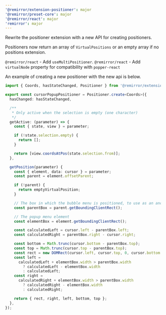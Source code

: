 ```yaml
---
'@remirror/extension-positioner': major
'@remirror/preset-core': major
'@remirror/react': major
'remirror': major
---
```


Rewrite the positioner extension with a new API for creating positioners.

Positioners now return an array of `VirtualPositions` or an empty array if no positions extension.

`@remirror/react` - Add `useMultiPositioner`. `@remirror/react` - Add `virtualNode` property for compatibility with `popper-react`

An example of creating a new positioner with the new api is below.

```ts
import { Coords, hasStateChanged, Positioner } from '@remirror/extension-positioner';

export const cursorPopupPositioner = Positioner.create<Coords>({
  hasChanged: hasStateChanged,

  /**
   * Only active when the selection is empty (one character)
   */
  getActive: (parameter) => {
    const { state, view } = parameter;

    if (!state.selection.empty) {
      return [];
    }

    return [view.coordsAtPos(state.selection.from)];
  },

  getPosition(parameter) {
    const { element, data: cursor } = parameter;
    const parent = element.offsetParent;

    if (!parent) {
      return emptyVirtualPosition;
    }

    // The box in which the bubble menu is positioned, to use as an anchor
    const parentBox = parent.getBoundingClientRect();

    // The popup menu element
    const elementBox = element.getBoundingClientRect();

    const calculatedLeft = cursor.left - parentBox.left;
    const calculatedRight = parentBox.right - cursor.right;

    const bottom = Math.trunc(cursor.bottom - parentBox.top);
    const top = Math.trunc(cursor.top - parentBox.top);
    const rect = new DOMRect(cursor.left, cursor.top, 0, cursor.bottom - cursor.top);
    const left =
      calculatedLeft + elementBox.width > parentBox.width
        ? calculatedLeft - elementBox.width
        : calculatedLeft;
    const right =
      calculatedRight + elementBox.width > parentBox.width
        ? calculatedRight - elementBox.width
        : calculatedRight;

    return { rect, right, left, bottom, top };
  },
});
```
